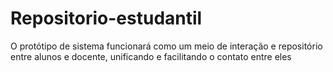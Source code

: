 # Repositorio-estudantil
O protótipo de sistema funcionará como um meio de interação e repositório entre alunos e docente, unificando e facilitando o contato entre eles
